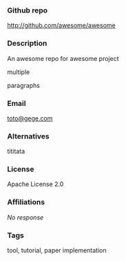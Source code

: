 ### Github repo

http://github.com/awesome/awesome

### Description

An awesome repo for awesome project

multiple

paragraphs

### Email

toto@gege.com

### Alternatives

tititata

### License

Apache License 2.0

### Affiliations

_No response_

### Tags

tool, tutorial, paper implementation
